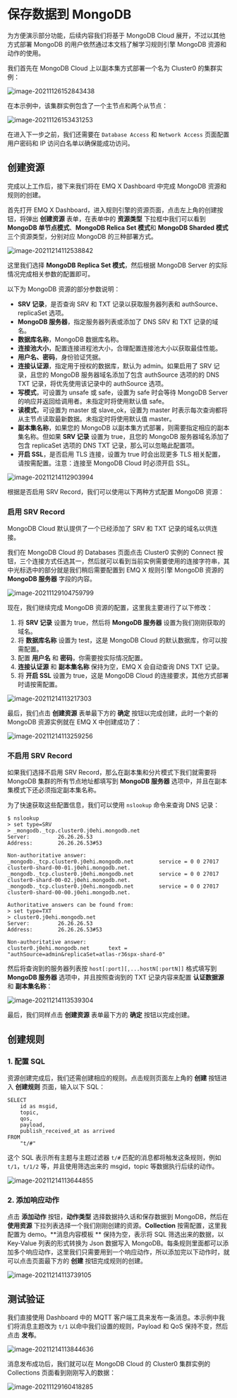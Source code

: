 # 保存数据到 MongoDB

为方便演示部分功能，后续内容我们将基于 MongoDB Cloud 展开，不过以其他方式部署 MongoDB 的用户依然通过本文档了解学习规则引擎 MongoDB 资源和动作的使用。

我们首先在 MongoDB Cloud 上以副本集方式部署一个名为 Cluster0 的集群实例：

![image-20211126152843438](./assets/rule-engine/mongo_data_to_store1.png)

在本示例中，该集群实例包含了一个主节点和两个从节点：

![image-20211126153431253](./assets/rule-engine/mongo_data_to_store2.png)

在进入下一步之前，我们还需要在 `Database Access` 和 `Network Access` 页面配置用户密码和 IP 访问白名单以确保能成功访问。

## 创建资源

完成以上工作后，接下来我们将在 EMQ X Dashboard 中完成 MongoDB 资源和规则的创建。

首先打开 EMQ X Dashboard，进入规则引擎的资源页面，点击左上角的创建按钮，将弹出 **创建资源** 表单，在表单中的 **资源类型** 下拉框中我们可以看到 **MongoDB 单节点模式**、**MongoDB Relica Set 模式**和 **MongoDB Sharded 模式**三个资源类型，分别对应 MongoDB 的三种部署方式。

![image-20211214112538842](./assets/rule-engine/mongo_data_to_store3.png)

这里我们选择 **MongoDB Replica Set 模式**，然后根据 MongoDB Server 的实际情况完成相关参数的配置即可。

以下为 MongoDB 资源的部分参数说明：

- **SRV 记录**，是否查询 SRV 和 TXT 记录以获取服务器列表和 authSource、replicaSet 选项。
- **MongoDB 服务器**，指定服务器列表或添加了 DNS SRV 和 TXT 记录的域名。
- **数据库名称**，MongoDB 数据库名称。
- **连接池大小**，配置连接进程池大小，合理配置连接池大小以获取最佳性能。
- **用户名、密码**，身份验证凭据。
- **连接认证源**，指定用于授权的数据库，默认为 admin。如果启用了 SRV 记录，且您的 MongoDB 服务器域名添加了包含 authSource 选项的的 DNS TXT 记录，将优先使用该记录中的 authSource 选项。
- **写模式**，可设置为 unsafe 或 safe，设置为 safe 时会等待 MongoDB Server 的响应并返回给调用者。未指定时将使用默认值 safe。
- **读模式**，可设置为 master 或 slave_ok，设置为 master 时表示每次查询都将从主节点读取最新数据。未指定时将使用默认值 master。
- **副本集名称**，如果您的 MongoDB 以副本集方式部署，则需要指定相应的副本集名称。但如果 **SRV 记录** 设置为 true，且您的 MongoDB 服务器域名添加了包含 replicaSet 选项的 DNS TXT 记录，那么可以忽略此配置项。
- **开启 SSL**，是否启用 TLS 连接，设置为 true 时会出现更多 TLS 相关配置，请按需配置。注意：连接至 MongoDB Cloud 时必须开启 SSL。

![image-20211214112903994](./assets/rule-engine/mongo_data_to_store4.png)

根据是否启用 SRV Record，我们可以使用以下两种方式配置 MongoDB 资源：

### 启用 SRV Record

MongoDB Cloud 默认提供了一个已经添加了 SRV 和 TXT 记录的域名以供连接。

我们在 MongoDB Cloud 的 Databases 页面点击 Cluster0 实例的 Connect 按钮，三个连接方式任选其一，然后就可以看到当前实例需要使用的连接字符串，其中光标选中的部分就是我们稍后需要配置到 EMQ X 规则引擎 MongoDB 资源的 **MongoDB 服务器** 字段的内容。

![image-20211129104759799](./assets/rule-engine/mongo_data_to_store5.png)

现在，我们继续完成 MongoDB 资源的配置，这里我主要进行了以下修改：

1. 将 **SRV 记录** 设置为 true，然后将 **MongoDB 服务器** 设置为我们刚刚获取的域名。
2. 将 **数据库名称** 设置为 test，这是 MongoDB Cloud 的默认数据库，你可以按需配置。
3. 配置 **用户名** 和 **密码**，你需要按实际情况配置。
4. **连接认证源** 和 **副本集名称** 保持为空，EMQ X 会自动查询 DNS TXT 记录。
5. 将 **开启 SSL** 设置为 true，这是 MongoDB Cloud 的连接要求，其他方式部署时请按需配置。

![image-20211214113217303](./assets/rule-engine/mongo_data_to_store6.png)

最后，我们点击 **创建资源** 表单最下方的 **确定** 按钮以完成创建，此时一个新的 MongoDB 资源实例就在 EMQ X 中创建成功了：

![image-20211214113259256](./assets/rule-engine/mongo_data_to_store7.png)

### 不启用 SRV Record

如果我们选择不启用 SRV Record，那么在副本集和分片模式下我们就需要将 MongoDB 集群的所有节点地址都填写到 **MongoDB 服务器** 选项中，并且在副本集模式下还必须指定副本集名称。

为了快速获取这些配置信息，我们可以使用 `nslookup` 命令来查询 DNS 记录：

```
$ nslookup
> set type=SRV 
> _mongodb._tcp.cluster0.j0ehi.mongodb.net
Server:         26.26.26.53
Address:        26.26.26.53#53

Non-authoritative answer:
_mongodb._tcp.cluster0.j0ehi.mongodb.net        service = 0 0 27017 cluster0-shard-00-01.j0ehi.mongodb.net.
_mongodb._tcp.cluster0.j0ehi.mongodb.net        service = 0 0 27017 cluster0-shard-00-02.j0ehi.mongodb.net.
_mongodb._tcp.cluster0.j0ehi.mongodb.net        service = 0 0 27017 cluster0-shard-00-00.j0ehi.mongodb.net.

Authoritative answers can be found from:
> set type=TXT 
> cluster0.j0ehi.mongodb.net
Server:         26.26.26.53
Address:        26.26.26.53#53

Non-authoritative answer:
cluster0.j0ehi.mongodb.net      text = "authSource=admin&replicaSet=atlas-r36spx-shard-0"
```

然后将查询到的服务器列表按 `host[:port][,...hostN[:portN]]` 格式填写到 **MongoDB 服务器** 选项中，并且按照查询到的 TXT 记录内容来配置 **认证数据源** 和 **副本集名称**：

![image-20211214113539304](./assets/rule-engine/mongo_data_to_store8.png)

最后，我们同样点击 **创建资源** 表单最下方的 **确定** 按钮以完成创建。

## 创建规则

### 1. 配置 SQL

资源创建完成后，我们还需创建相应的规则。点击规则页面左上角的 **创建** 按钮进入 **创建规则** 页面，输入以下 SQL：

```
SELECT
	id as msgid,
	topic,
	qos,
	payload,
	publish_received_at as arrived
FROM
	"t/#"
```

这个 SQL 表示所有主题与主题过滤器 `t/#` 匹配的消息都将触发这条规则，例如 `t/1`，`t/1/2` 等，并且使用筛选出来的 msgid，topic 等数据执行后续的动作。

![image-20211214113644855](./assets/rule-engine/mongo_data_to_store9.png)

### 2. 添加响应动作

点击 **添加动作** 按钮，**动作类型** 选择数据持久话和保存数据到 MongoDB，然后在 **使用资源** 下拉列表选择一个我们刚刚创建的资源。**Collection** 按需配置，这里我配置为 demo。**消息内容模板 ** 保持为空，表示将 SQL 筛选出来的数据，以 Key-Value 列表的形式转换为 Json 数据写入 MongoDB。每条规则里面都可以添加多个响应动作，这里我们只需要用到一个响应动作，所以添加完以下动作时，就可以点击页面最下方的 **创建** 按钮完成规则的创建。

![image-20211214113739105](./assets/rule-engine/mongo_data_to_store10.png)

## 测试验证

我们直接使用 Dashboard 中的 MQTT 客户端工具来发布一条消息。本示例中我们将消息主题改为 `t/1` 以命中我们设置的规则，Payload 和 QoS 保持不变，然后点击 **发布**。

![image-20211214113844636](./assets/rule-engine/mongo_data_to_store11.png)

消息发布成功后，我们就可以在 MongoDB Cloud 的 Cluster0 集群实例的 Collections 页面看到刚刚写入的数据：

![image-20211129160418285](./assets/rule-engine/mongo_data_to_store12.png)



